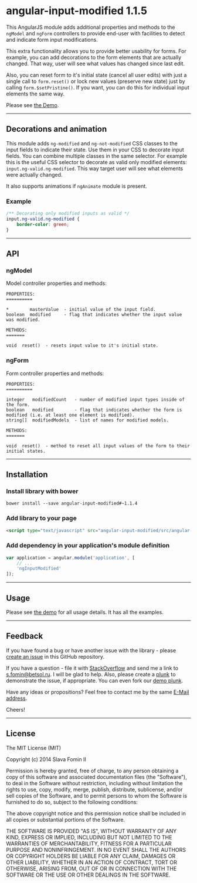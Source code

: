 # angular-input-modified 1.1.5

This AngularJS module adds additional properties and methods to the `ngModel` and `ngForm` controllers
to provide end-user with facilities to detect and indicate form input modifications.

This extra functionality allows you to provide better usability for forms.
For example, you can add decorations to the form elements that are actually changed.
That way, user will see what values has changed since last edit.

Also, you can reset form to it's initial state (cancel all user edits) with just a single call to `form.reset()` or
lock new values (preserve new state) just by calling `form.$setPristine()`.
If you want, you can do this for individual input elements the same way.

Please see [the Demo][demo].

---

## Decorations and animation

This module adds `ng-modified` and `ng-not-modified` CSS classes to the input fields to indicate their state.
Use them in your CSS to decorate input fields. You can combine multiple classes in the same selector.
For example this is the useful CSS selector to decorate as valid only modified elements: `input.ng-valid.ng-modified`.
This way target user will see what elements were actually changed.

It also supports animations if `ngAnimate` module is present.

### Example

``` css
/** Decorating only modified inputs as valid */
input.ng-valid.ng-modified {
    border-color: green;
}
```

---

## API

### ngModel

Model controller properties and methods:

    PROPERTIES:
    ==========
    
    *        masterValue  - initial value of the input field.
    boolean  modified     - flag that indicates whether the input value was modified.
    
    METHODS:
    =======
    
    void  reset()  - resets input value to it's initial state.

### ngForm

Form controller properties and methods:

    PROPERTIES:
    ==========

    integer   modifiedCount   - number of modified input types inside of the form.
    boolean   modified        - flag that indicates whether the form is modified (i.e. at least one element is modified).
    string[]  modifiedModels  - list of names for modified models.
    
    METHODS:
    =======
    
    void  reset()  - method to reset all input values of the form to their initial states.

---

## Installation

### Install library with bower

`bower install --save angular-input-modified#~1.1.4`

### Add library to your page

``` html
<script type="text/javascript" src="angular-input-modified/src/angular-input-modified.js"></script>
```

### Add dependency in your application's module definition

``` javascript
var application = angular.module('application', [
    // ...
    'ngInputModified'
]);
```

---

## Usage

Please see [the demo][demo] for all usage details. It has all the examples.

---

## Feedback

If you have found a bug or have another issue with the library - please [create an issue][new-issue] in this GitHub repository.

If you have a question - file it with [StackOverflow][so-ask] and send me a
link to [s.fomin@betsol.ru][email]. I will be glad to help.
Also, please create a [plunk][plunker] to demonstrate the issue, if appropriate.
You can even fork our [demo plunk][demo].

Have any ideas or propositions? Feel free to contact me by the same [E-Mail address][email].

Cheers!

---

## License

The MIT License (MIT)

Copyright (c) 2014 Slava Fomin II

Permission is hereby granted, free of charge, to any person obtaining a copy
of this software and associated documentation files (the "Software"), to deal
in the Software without restriction, including without limitation the rights
to use, copy, modify, merge, publish, distribute, sublicense, and/or sell
copies of the Software, and to permit persons to whom the Software is
furnished to do so, subject to the following conditions:

The above copyright notice and this permission notice shall be included in
all copies or substantial portions of the Software.

THE SOFTWARE IS PROVIDED "AS IS", WITHOUT WARRANTY OF ANY KIND, EXPRESS OR
IMPLIED, INCLUDING BUT NOT LIMITED TO THE WARRANTIES OF MERCHANTABILITY,
FITNESS FOR A PARTICULAR PURPOSE AND NONINFRINGEMENT. IN NO EVENT SHALL THE
AUTHORS OR COPYRIGHT HOLDERS BE LIABLE FOR ANY CLAIM, DAMAGES OR OTHER
LIABILITY, WHETHER IN AN ACTION OF CONTRACT, TORT OR OTHERWISE, ARISING FROM,
OUT OF OR IN CONNECTION WITH THE SOFTWARE OR THE USE OR OTHER DEALINGS IN
THE SOFTWARE.

[so-ask]:    http://stackoverflow.com/questions/ask?tags=angularjs,javascript
[email]:     mailto:s.fomin@betsol.ru
[plunker]:   http://plnkr.co/
[demo]:      http://plnkr.co/edit/g2MDXv81OOBuGo6ORvdt?p=preview
[new-issue]: https://github.com/betsol/angular-input-modified/issues/new
